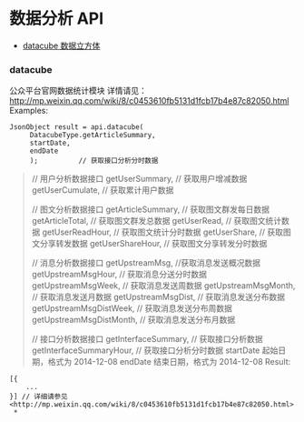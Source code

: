 # 数据分析 API

- [datacube 数据立方体](#datacube)

### datacube
公众平台官网数据统计模块
详情请见：<http://mp.weixin.qq.com/wiki/8/c0453610fb5131d1fcb17b4e87c82050.html>
Examples:
```
JsonObject result = api.datacube(
     DatacubeType.getArticleSummary,
     startDate,
     endDate
     );          // 获取接口分析分时数据
```
>   // 用户分析数据接口
>   getUserSummary,                 // 获取用户增减数据
>   getUserCumulate,                // 获取累计用户数据
>
>   // 图文分析数据接口
>   getArticleSummary,              // 获取图文群发每日数据
>   getArticleTotal,                // 获取图文群发总数据
>   getUserRead,                    // 获取图文统计数据
>   getUserReadHour,                // 获取图文统计分时数据
>   getUserShare,                   // 获取图文分享转发数据
>   getUserShareHour,               // 获取图文分享转发分时数据
>
>   // 消息分析数据接口
>   getUpstreamMsg,                 //获取消息发送概况数据
>   getUpstreamMsgHour,             // 获取消息分送分时数据
>   getUpstreamMsgWeek,             // 获取消息发送周数据
>   getUpstreamMsgMonth,            // 获取消息发送月数据
>   getUpstreamMsgDist,             // 获取消息发送分布数据
>   getUpstreamMsgDistWeek,         // 获取消息发送分布周数据
>   getUpstreamMsgDistMonth,        // 获取消息发送分布月数据
>
>   // 接口分析数据接口
>   getInterfaceSummary,            // 获取接口分析数据
>   getInterfaceSummaryHour,        // 获取接口分析分时数据
> startDate 起始日期，格式为 2014-12-08
> endDate 结束日期，格式为 2014-12-08
Result:
```
[{
    ...
}] // 详细请参见<http://mp.weixin.qq.com/wiki/8/c0453610fb5131d1fcb17b4e87c82050.html>
 *
```